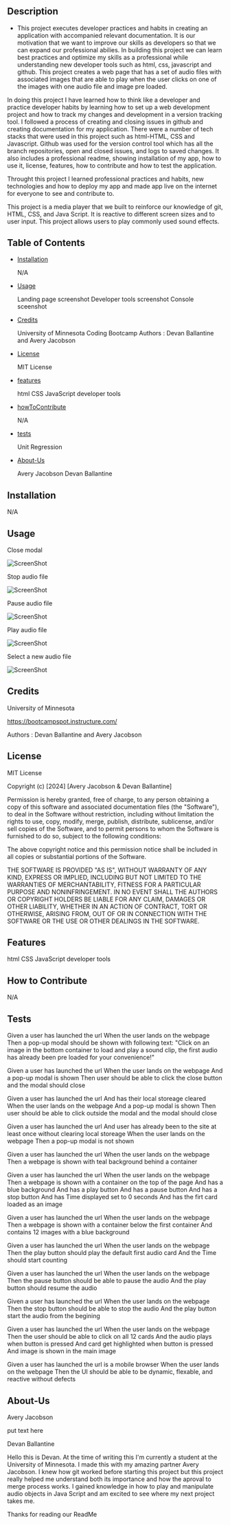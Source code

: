# <Sound Board>

## Description

- This project executes developer practices and habits in creating an application with accompanied relevant documentation. It is our motivation that we want to improve our skills as developers so that we can expand our professional abilies. In building this project we can learn best practices and optimize my skills as a professional while understanding new 
developer tools such as html, css, javascript and github. This project creates a web page that has a set of audio files with associated images that are able to play when the user clicks on one of the images with one audio file and image pre loaded. 


In doing this project I have learned how to think like a developer and practice developer habits by learning how to set up a web development project and how to track my changes and development in a version tracking tool. I followed a process of creating and closing issues in github and creating documentation for my application. There were a number of tech stacks that were used in this project such as html-HTML, CSS and Javascript. Github was used for the version control tool which has all the branch repositories, open and closed issues, and logs to saved changes. It also includes a professional readme, showing installation of my app, how to use it, license, features, how to contribute and how to test the application.  

Throught this project I learned professional practices and habits, new technologies and how to deploy my app and made app live on the internet for everyone to see and contribute to.  

This project is a media player that we built to reinforce our knowledge of git, HTML, CSS, and Java Script. It is reactive to different screen sizes and to user input. This project allows users to play commonly used sound effects. 


## Table of Contents 

- [Installation](#installation)

    N/A

- [Usage](#usage)

    Landing page screenshot 
    Developer tools screenshot
    Console sceenshot 

- [Credits](#credits)

    University of Minnesota Coding Bootcamp
    Authors : Devan Ballantine and Avery Jacobson

- [License](#license)
    
    MIT License

- [features](#features)

    html
    CSS
    JavaScript
    developer tools

- [howToContribute](#howToContribute)

    N/A

- [tests](#tests)

    Unit
    Regression 

- [About-Us](#about-Us)

    Avery Jacobson
    Devan Ballantine

## Installation

N/A

## Usage

Close modal

![ScreenShot](./assets/images/closeModal.png)

Stop audio file

![ScreenShot](./assets/images/clickStop.png)

Pause audio file

![ScreenShot](./assets/images/clickPause.png)

Play audio file

![ScreenShot](./assets/images/clickPlay.png)

Select a new audio file 

![ScreenShot](./assets/images/clickAudio.png)


## Credits

University of Minnesota

https://bootcampspot.instructure.com/

Authors : Devan Ballantine and Avery Jacobson

## License


MIT License

Copyright (c) [2024] [Avery Jacobson & Devan Ballantine]

Permission is hereby granted, free of charge, to any person obtaining a copy
of this software and associated documentation files (the "Software"), to deal
in the Software without restriction, including without limitation the rights
to use, copy, modify, merge, publish, distribute, sublicense, and/or sell
copies of the Software, and to permit persons to whom the Software is
furnished to do so, subject to the following conditions:

The above copyright notice and this permission notice shall be included in all
copies or substantial portions of the Software.

THE SOFTWARE IS PROVIDED "AS IS", WITHOUT WARRANTY OF ANY KIND, EXPRESS OR
IMPLIED, INCLUDING BUT NOT LIMITED TO THE WARRANTIES OF MERCHANTABILITY,
FITNESS FOR A PARTICULAR PURPOSE AND NONINFRINGEMENT. IN NO EVENT SHALL THE
AUTHORS OR COPYRIGHT HOLDERS BE LIABLE FOR ANY CLAIM, DAMAGES OR OTHER
LIABILITY, WHETHER IN AN ACTION OF CONTRACT, TORT OR OTHERWISE, ARISING FROM,
OUT OF OR IN CONNECTION WITH THE SOFTWARE OR THE USE OR OTHER DEALINGS IN THE
SOFTWARE.


## Features

html
CSS
JavaScript
developer tools

## How to Contribute

N/A

## Tests

Given a user has launched the url
When the user lands on the webpage
Then a pop-up modal should be shown with following text:
"Click on an image in the bottom container to load and play a sound clip, the first audio has already been pre loaded for your convenience!"

Given a user has launched the url
When the user lands on the webpage
And a pop-up modal is shown 
Then user should be able to click the close button and the modal should close

Given a user has launched the url 
And has their local storeage cleared
When the user lands on the webpage
And a pop-up modal is shown 
Then user should be able to click outside the modal and the modal should close

Given a user has launched the url 
And user has already been to the site at least once without clearing local storeage
When the user lands on the webpage
Then a pop-up modal is not shown

Given a user has launched the url 
When the user lands on the webpage
Then a webpage is shown with teal background behind a container 

Given a user has launched the url 
When the user lands on the webpage
Then a webpage is shown with a container on the top of the page
And has a blue background
And has a play button
And has a pause button
And has a stop button
And has Time displayed set to 0 seconds
And has the firt card loaded as an image

Given a user has launched the url 
When the user lands on the webpage
Then a webpage is shown with a container below the first container
And contains 12 images with a blue background

Given a user has launched the url 
When the user lands on the webpage
Then the play button should play the default first audio card
And the Time should start counting

Given a user has launched the url 
When the user lands on the webpage
Then the pause button should be able to pause the audio 
And the play button should resume the audio

Given a user has launched the url 
When the user lands on the webpage
Then the stop button should be able to stop the audio 
And the play button start the audio from the begining 

Given a user has launched the url 
When the user lands on the webpage
Then the user should be able to click on all 12 cards 
And the audio plays when button is pressed
And card get highlighted when button is pressed 
And image is shown in the main image


Given a user has launched the url is a mobile browser
When the user lands on the webpage
Then the UI should be able to be dynamic, flexable, and reactive without defects 

## About-Us

Avery Jacobson

put text here

Devan Ballantine

Hello this is Devan. At the time of writing this I'm currently a student at the University of Minnesota. I made this with my amazing partner Avery Jacobson. I knew how git worked before starting this project but this project really helped me understand both its importance and how the aproval to merge process works. I gained knowledge in how to play and manipulate audio objects in Java Script and am excited to see where my next project takes me.


Thanks for reading our ReadMe

